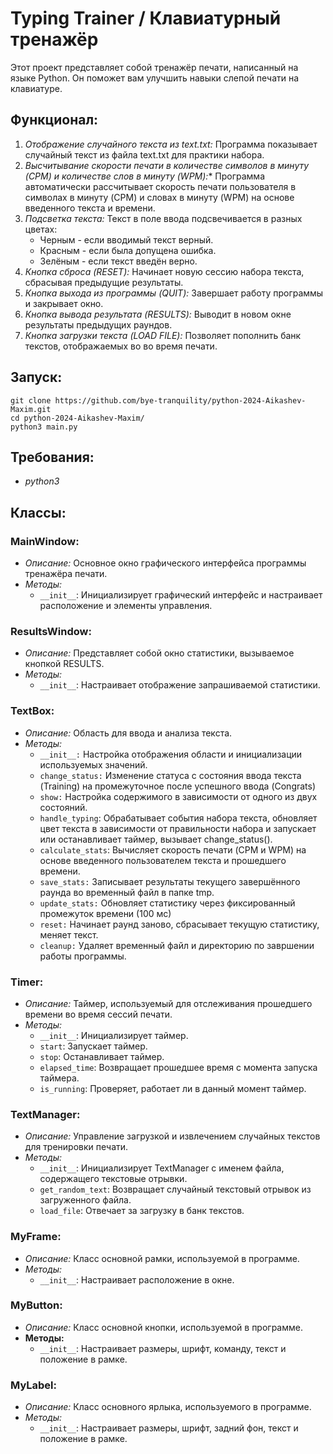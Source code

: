 # Typing Trainer / Клавиатурный тренажёр

Этот проект представляет собой тренажёр печати, написанный на языке Python. Он поможет вам улучшить навыки слепой печати на клавиатуре.

## Функционал:
1. *Отображение случайного текста из text.txt:* Программа показывает случайный текст из файла text.txt для практики набора.
2. *Высчитывание скорости печати в количестве символов в минуту (CPM) и количестве слов в минуту (WPM):** Программа автоматически рассчитывает скорость печати пользователя в символах в минуту (CPM) и словах в минуту (WPM) на основе введенного текста и времени.
3. *Подсветка текста:* Текст в поле ввода подсвечивается в разных цветах: 
    - Черным - если вводимый текст верный.
    - Красным - если была допущена ошибка.
    - Зелёным - если текст введён верно.
4. *Кнопка сброса (RESET):* Начинает новую сессию набора текста, сбрасывая предыдущие результаты.
5. *Кнопка выхода из программы (QUIT):*  Завершает работу программы и закрывает окно.
6. *Кнопка вывода результата (RESULTS):* Выводит в новом окне результаты предыдущих раундов.
7. *Кнопка загрузки текста (LOAD FILE):* Позволяет пополнить банк текстов, отображаемых во во время печати.

## Запуск:
```
git clone https://github.com/bye-tranquility/python-2024-Aikashev-Maxim.git
cd python-2024-Aikashev-Maxim/
python3 main.py
```

## Требования:
- *python3*


## Классы:

### MainWindow:
- *Описание:* Основное окно графического интерфейса программы тренажёра печати.
- *Методы:*
    - `__init__`: Инициализирует графический интерфейс и настраивает расположение и элементы управления.

### ResultsWindow:
- *Описание:* Представляет собой окно статистики, вызываемое кнопкой RESULTS.
- *Методы:*
    - `__init__`: Настраивает отображение запрашиваемой статистики.

### TextBox:
- *Описание:* Область для ввода и анализа текста.
- *Методы:* 
    - `__init__:` Настройка отображения области и инициализации используемых значений.
    - `change_status:` Изменение статуса с состояния ввода текста (Training) на промежуточное после успешного ввода (Congrats)
    - `show:` Настройка содержимого в зависимости от одного из двух состояний.
    - `handle_typing`: Обрабатывает события набора текста, обновляет цвет текста в зависимости от правильности набора и запускает или останавливает таймер, вызывает change_status().
    - `calculate_stats`: Вычисляет скорость печати (CPM и WPM) на основе введенного пользователем текста и прошедшего времени.
    - `save_stats:` Записывает результаты текущего завершённого раунда во временный файл в папке tmp.
    - `update_stats:` Обновляет статистику через фиксированный промежуток времени (100 мс)
    - `reset:` Начинает раунд заново, сбрасывает текущую статистику, меняет текст. 
    - `cleanup:` Удаляет временный файл и директорию по завршении работы программы.

### Timer:
- *Описание:* Таймер, используемый для отслеживания прошедшего времени во время сессий печати.
- *Методы:*
    - `__init__`: Инициализирует таймер.
    - `start`: Запускает таймер.
    - `stop`: Останавливает таймер.
    - `elapsed_time`: Возвращает прошедшее время с момента запуска таймера.
    - `is_running`: Проверяет, работает ли в данный момент таймер.

### TextManager:
- *Описание:* Управление загрузкой и извлечением случайных текстов для тренировки печати.
- *Методы:*
    - `__init__`: Инициализирует TextManager с именем файла, содержащего текстовые отрывки.
    - `get_random_text`: Возвращает случайный текстовый отрывок из загруженного файла.
    - `load_file`: Отвечает за загрузку в банк текстов.

### MyFrame:
- *Описание:* Класс основной рамки, используемой в программе.
- *Методы:*
    - `__init__`: Настраивает расположение в окне.

### MyButton:
- *Описание:* Класс основной кнопки, используемой в программе.
- **Методы:**
    - `__init__`: Настраивает размеры, шрифт, команду, текст и положение в рамке.

### MyLabel:
- *Описание:* Класс основного ярлыка, используемого в программе.
- *Методы:*
    - `__init__`: Настраивает размеры, шрифт, задний фон, текст и положение в рамке.
